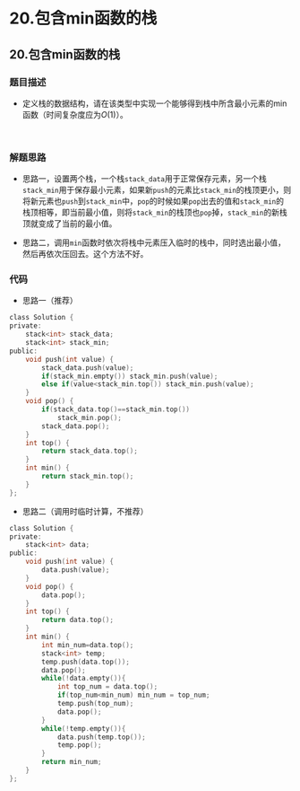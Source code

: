 # 20.包含min函数的栈


## 20.包含min函数的栈

### 题目描述  

- 定义栈的数据结构，请在该类型中实现一个能够得到栈中所含最小元素的min函数（时间复杂度应为$O(1)$）。

  ​    


### 解题思路  

- 思路一，设置两个栈，一个栈`stack_data`用于正常保存元素，另一个栈`stack_min`用于保存最小元素，如果新`push`的元素比`stack_min`的栈顶更小，则将新元素也`push`到`stack_min`中，`pop`的时候如果`pop`出去的值和`stack_min`的栈顶相等，即当前最小值，则将`stack_min`的栈顶也`pop`掉，`stack_min`的新栈顶就变成了当前的最小值。

- 思路二，调用`min`函数时依次将栈中元素压入临时的栈中，同时选出最小值，然后再依次压回去。这个方法不好。





### 代码 

- 思路一（推荐）

```c
class Solution {
private:
    stack<int> stack_data;
    stack<int> stack_min;
public:
    void push(int value) {
        stack_data.push(value);
        if(stack_min.empty()) stack_min.push(value);
        else if(value<stack_min.top()) stack_min.push(value);
    }
    void pop() {
        if(stack_data.top()==stack_min.top())
            stack_min.pop();
        stack_data.pop();
    }
    int top() {
        return stack_data.top();
    }
    int min() {
        return stack_min.top();
    }
};
```

- 思路二（调用时临时计算，不推荐）

```c
class Solution {
private:
    stack<int> data;
public:
    void push(int value) {
        data.push(value);
    }
    void pop() {
        data.pop();
    }
    int top() {
        return data.top();
    }
    int min() {
        int min_num=data.top();
        stack<int> temp;
        temp.push(data.top());
        data.pop();
        while(!data.empty()){
            int top_num = data.top();
            if(top_num<min_num) min_num = top_num;
            temp.push(top_num);
            data.pop();
        }
        while(!temp.empty()){
            data.push(temp.top());
            temp.pop();
        }
        return min_num;
    }
};
```

